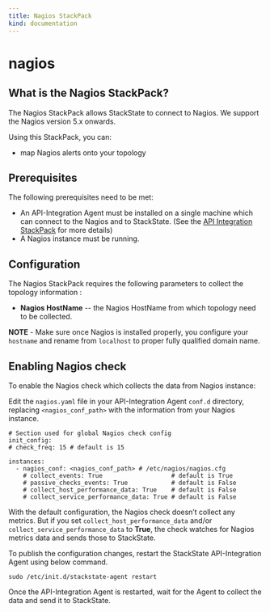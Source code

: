 ```yaml
---
title: Nagios StackPack
kind: documentation
---
```


# nagios

## What is the Nagios StackPack?

The Nagios StackPack allows StackState to connect to Nagios. We support the Nagios version 5.x onwards.

Using this StackPack, you can:

* map Nagios alerts onto your topology

## Prerequisites

The following prerequisites need to be met:

* An API-Integration Agent must be installed on a single machine which can connect to the Nagios and to StackState. \(See the [API Integration StackPack](https://github.com/mpvvliet/stackstate-docs/tree/0f69067c340456b272cfe50e249f4f4ee680f8d9/integrations/api-integration/README.md) for more details\)
* A Nagios instance must be running.

## Configuration

The Nagios StackPack requires the following parameters to collect the topology information :

* **Nagios HostName** -- the Nagios HostName from which topology need to be collected.

**NOTE** - Make sure once Nagios is installed properly, you configure your `hostname` and rename from `localhost` to proper fully qualified domain name.

## Enabling Nagios check

To enable the Nagios check which collects the data from Nagios instance:

Edit the `nagios.yaml` file in your API-Integration Agent `conf.d` directory, replacing `<nagios_conf_path>` with the information from your Nagios instance.

```text
# Section used for global Nagios check config
init_config:
# check_freq: 15 # default is 15

instances:
  - nagios_conf: <nagios_conf_path> # /etc/nagios/nagios.cfg
    # collect_events: True                   # default is True
    # passive_checks_events: True            # default is False
    # collect_host_performance_data: True    # default is False
    # collect_service_performance_data: True # default is False
```

With the default configuration, the Nagios check doesn’t collect any metrics. But if you set `collect_host_performance_data` and/or `collect_service_performance_data` to **True**, the check watches for Nagios metrics data and sends those to StackState.

To publish the configuration changes, restart the StackState API-Integration Agent using below command.

```text
sudo /etc/init.d/stackstate-agent restart
```

Once the API-Integration Agent is restarted, wait for the Agent to collect the data and send it to StackState.

